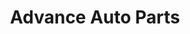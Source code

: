 ---
title: "Advance Auto Parts"
url: /rochester/advance-auto-parts-west-ridge-road/
shop: car parts
---